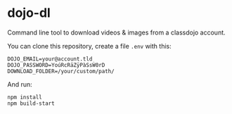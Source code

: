 # dojo-dl
Command line tool to download videos &amp; images from a classdojo account.

You can clone this repository, create a file `.env` with this:
```
DOJO_EMAIL=your@account.tld
DOJO_PASSWORD=YoúRcRäZÿPàSsẀ0rD
DOWNLOAD_FOLDER=/your/custom/path/
```

And run:
```
npm install
npm build-start
```
